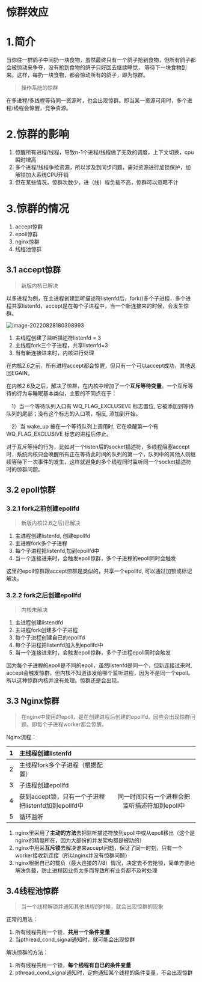 # 惊群效应


<!--more-->

# 1.简介

当你往一群鸽子中间扔一块食物，虽然最终只有一个鸽子抢到食物，但所有鸽子都会被惊动来争夺，没有抢到食物的鸽子只好回去继续睡觉， 等待下一块食物到来。这样，每扔一块食物，都会惊动所有的鸽子，即为惊群。

> 操作系统的惊群

在多进程/多线程等待同一资源时，也会出现惊群。即当某一资源可用时，多个进程/线程会惊醒，竞争资源。



# 2.惊群的影响

1. 惊醒所有进程/线程，导致n-1个进程/线程做了无效的调度，上下文切换，cpu瞬时增高
2. 多个进程/线程争抢资源，所以涉及到同步问题，需对资源进行加锁保护，加解锁加大系统CPU开销
3. 但在某些情况，惊群次数少，进（线）程负载不高，惊群可以忽略不计



# 3.惊群的情况

1. accept惊群
2. epoll惊群
3. nginx惊群
4. 线程池惊群

## 3.1 accept惊群

> 新版内核已解决



以多进程为例，在主进程创建监听描述符listenfd后，fork()多个子进程，多个进程共享listenfd，accept是在每个子进程中，当一个新连接来的时候，会发生惊群。

![image-20220828180308993](https://cdn.staticaly.com/gh/Hongtao-Xu/note@main/img/202208281803046.png)

1. 主线程创建了监听描述符listenfd = 3
2. 主线程fork三个子进程，共享listenfd=3
3. 当有新连接进来时，内核进行处理

在内核2.6之前，所有进程accept都会惊醒，但只有一个可以accept成功，其他返回EGAIN。



在内核2.6及之后，解决了惊群，在内核中增加了一个**互斥等待变量**。一个互斥等待的行为与睡眠基本类似，主要的不同点在于：

 1）当一个等待队列入口有 WQ\_FLAG\_EXCLUSEVE 标志置位, 它被添加到等待队列的尾部；没有这个标志的入口项，相反, 添加到开始。

 2）当 wake\_up 被在一个等待队列上调用时, 它在唤醒第一个有 WQ\_FLAG\_EXCLUSIVE 标志的进程后停止。

对于互斥等待的行为，比如对一个listen后的socket描述符，多线程阻塞accept时，系统内核只会唤醒所有正在等待此时间的队列的第一个，队列中的其他人则继续等待下一次事件的发生，这样就避免的多个线程同时监听同一个socket描述符时的惊群问题。



## 3.2 epoll惊群


### 3.2.1 fork之前创建epollfd

> 新版内核(2.6之后)已解决

1.  主进程创建listenfd, 创建epollfd
2.  主进程fork多个子进程
3.  每个子进程把listenfd,加到epollfd中
4.  当一个连接进来时，会触发epoll惊群，多个子进程的epoll同时会触发



这里的epoll惊群跟accept惊群是类似的，共享一个epollfd, 可以通过加锁或标记解决。



### 3.2.2 fork之后创建epollfd

> 内核未解决

1.  主进程创建listendfd
2.  主进程fork创建多个子进程
3.  每个子进程创建自已的epollfd
4.  每个子进程把listenfd加入到epollfd中
5.  当一个连接进来时，会触发epoll惊群，多个子进程epoll同时会触发



因为每个子进程的epoll是不同的epoll，虽然listenfd是同一个，但新连接过来时, accept会触发惊群，但内核不知道该发给哪个监听进程，因为不是同一个epoll。所以这种惊群内核并没有处理。惊群还是会出现。



## 3.3 Nginx惊群

> 在nginx中使用的epoll，是在创建进程后创建的epollfd。因些会出现惊群问题。即每个子进程worker都会惊醒。



Nginx流程：

|  1   | 主线程创建listenfd                                  |                                               |
| :--: | :-------------------------------------------------- | :-------------------------------------------: |
|  2   | 主线程fork多个子进程（根据配置）                    |                                               |
|  3   | 子进程创建epollfd                                   |                                               |
|  4   | 获到accept锁，只有一个子进程把listenfd加到epollfd中 | 同一时间只有一个进程会把监听描述符加到epoll中 |
|  5   | 循环监听                                            |                                               |

1. nginx里采用了**主动的方法**去把监听描述符放到epoll中或从epoll移出（这个是nginx的精髓所在，因为大部份的并发架构都是被动的）
2. nginx中用采**互斥锁**去解决谁来accept问题，保证了同一时刻，只有一个worker接收新连接（所以nginx并没有惊群问题）
3. nginx根据自已的载负（最大连接的7/8）情况，决定去不去抢锁，简单方便地解决负载，防止进程因业务太多而导致所有业务都不及时处理



## 3.4线程池惊群

> 当一个线程解锁并通知其他线程的时候，就会出现惊群的现象

正常的用法：

1. 所有线程共用一个锁，**共用一个条件变量**
2. 当pthread\_cond\_signal通知时，就可能会出现惊群

解决惊群的方法：

1. 所有线程共用一个锁，**每个线程有自已的条件变量**
2. pthread\_cond\_signal通知时，定向通知某个线程的条件变量，不会出现惊群


